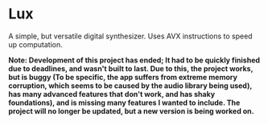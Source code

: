 # Lux
A simple, but versatile digital synthesizer.
Uses AVX instructions to speed up computation.

**Note: Development of this project has ended; It had to be quickly finished due to deadlines, and wasn't built to last. Due to this, the project works, but is buggy (To be specific, the app suffers from extreme memory corruption, which seems to be caused by the audio library being used), has many advanced features that don't work, and has shaky foundations), and is missing many features I wanted to include. The project will no longer be updated, but a new version is being worked on.**
